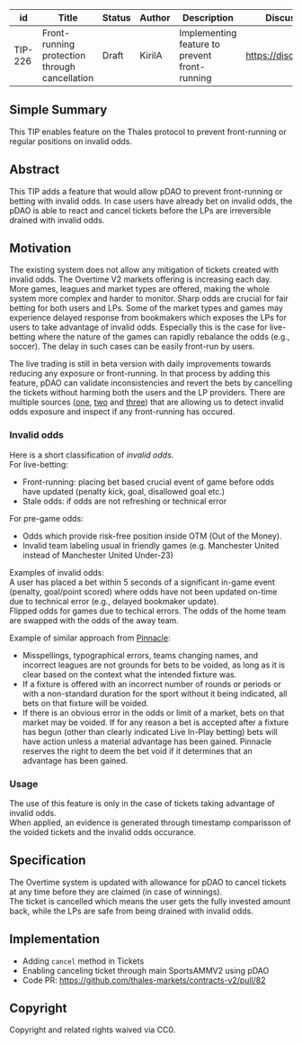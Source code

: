 
| id      | Title | Status | Author | Description | Discussions to | Created |
| ----------- | ----------- | ----------- | ----------- | ----------- | ----------- | ----------- |
| TIP-226 | Front-running protection through cancellation | Draft | KirilA |  Implementing feature to prevent front-running | https://discord.gg/thales | 2024-09-20

## Simple Summary

This TIP enables feature on the Thales protocol to prevent front-running or regular positions on invalid odds. 

## Abstract

This TIP adds a feature that would allow pDAO to prevent front-running or betting with invalid odds. In case users have already bet on invalid odds, the pDAO is able to react and cancel tickets before the LPs are irreversible drained with invalid odds.

## Motivation  

The existing system does not allow any mitigation of tickets created with invalid odds. The Overtime V2 markets offering is increasing each day. More games, leagues and market types are offered, making the whole system more complex and harder to monitor. Sharp odds are crucial for fair betting for both users and LPs. Some of the market types and games may experience delayed response from bookmakers which exposes the LPs for users to take advantage of invalid odds. Especially this is the case for live-betting where the nature of the games can rapidly rebalance the odds (e.g., soccer). The delay in such cases can be easily front-run by users. 

The live trading is still in beta version with daily improvements towards reducing any exposure or front-running. 
In that process by adding this feature, pDAO can validate inconsistencies and revert the bets by cancelling the tickets without harming both the users and the LP providers. There are multiple sources ([one](https://betsapi.com/), [two](https://www.flashscore.com/) and [three](https://www.sofascore.com/)) that are allowing us to detect invalid odds exposure and inspect if any front-running has occured.

### Invalid odds 
Here is a short classification of *invalid odds*.  
For live-betting:
- Front-running: placing bet based crucial event of game before odds have updated (penalty kick, goal, disallowed goal etc.)
- Stale odds: if odds are not refreshing or technical error

For pre-game odds:
- Odds which provide risk-free position inside OTM (Out of the Money). 
- Invalid team labeling usual in friendly games (e.g. Manchester United instead of Manchester United Under-23)

Examples of invalid odds:  
A user has placed a bet within 5 seconds of a significant in-game event (penalty, goal/point scored) where odds have not been updated on-time due to technical error (e.g., delayed bookmaker update).  
Flipped odds for games due to techical errors. The odds of the home team are swapped with the odds of the away team.

Example of similar approach from [Pinnacle](https://www.pinnacle.com/en/help/betting-rules):
- Misspellings, typographical errors, teams changing names, and incorrect leagues are not grounds for bets to be voided, as long as it is clear based on the context what the intended fixture was.
- If a fixture is offered with an incorrect number of rounds or periods or with a non-standard duration for the sport without it being indicated, all bets on that fixture will be voided.
- If there is an obvious error in the odds or limit of a market, bets on that market may be voided. If for any reason a bet is accepted after a fixture has begun (other than clearly indicated Live In-Play betting) bets will have action unless a material advantage has been gained. Pinnacle reserves the right to deem the bet void if it determines that an advantage has been gained.

### Usage
The use of this feature is only in the case of tickets taking advantage of invalid odds.  
When applied, an evidence is generated through timestamp comparisson of the voided tickets and the invalid odds occurance.

## Specification 

The Overtime system is updated with allowance for pDAO to cancel tickets at any time before they are claimed (in case of winnings).  
The ticket is cancelled which means the user gets the fully invested amount back, while the LPs are safe from being drained with invalid odds.

## Implementation

- Adding `cancel` method in Tickets
- Enabling canceling ticket through main SportsAMMV2 using pDAO
- Code PR: https://github.com/thales-markets/contracts-v2/pull/82

## Copyright
 
Copyright and related rights waived via CC0.
